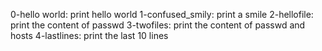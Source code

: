 0-hello world: print hello world
1-confused_smily: print a smile
2-hellofile: print the content of passwd
3-twofiles: print the content of passwd and hosts
4-lastlines: print the last 10 lines
